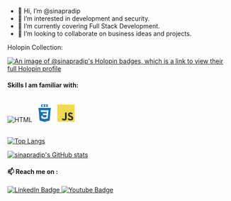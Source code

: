 - 👋 Hi, I’m @sinapradip
- 👀 I’m interested in development and security.
- 🌱 I’m currently covering Full Stack Development.
- 💞️ I’m looking to collaborate on business ideas and projects.
<div>
  



Holopin Collection:<br>

[![An image of @sinapradip's Holopin badges, which is a link to view their full Holopin profile](https://holopin.me/sinapradip)](https://holopin.io/@sinapradip)
  
  
<h4>Skills I am familiar with:</h4>
 <br/>
<div>
  <img src="https://github.com/NirajanM/devicon/blob/master/icons/html5/html5-original-wordmark.svg" title="HTML5" alt="HTML" width="40" height="40"/>&nbsp;
  <img src="https://github.com/devicons/devicon/blob/master/icons/css3/css3-plain-wordmark.svg"  title="CSS3" alt="CSS" width="40" height="40"/>&nbsp;
  <img src="https://github.com/devicons/devicon/blob/master/icons/javascript/javascript-original.svg" title="JavaScript" alt="JavaScript" width="40" height="40"/>&nbsp;
</div>  
<br>

  [![Top Langs](https://github-readme-stats.vercel.app/api/top-langs/?username=sinapradip&langs_count=6&layout=compact)](https://github.com/sinapradip)
  
  [![sinapradip's GitHub stats](https://github-readme-stats.vercel.app/api?username=sinapradip)](https://github.com/sinapradip/github-readme-stats)

<h4>📫 Reach me on  :</h4>
   <div id="badges">
  <a href="https://np.linkedin.com/in/sinapradip">
    <img src="https://img.shields.io/badge/LinkedIn-blue?style=for-the-badge&logo=linkedin&logoColor=white" alt="LinkedIn Badge"/>
  </a>
  <a href="https://youtube.com/c/sinapradip">
    <img src="https://img.shields.io/badge/YouTube-red?style=for-the-badge&logo=youtube&logoColor=white" alt="Youtube Badge"/>
     </a>
  
  </div>  
  
<!---
sinapradip/sinapradip is a ✨ special ✨ repository because its `README.md` (this file) appears on your GitHub profile.
You can click the Preview link to take a look at your changes.
--->
